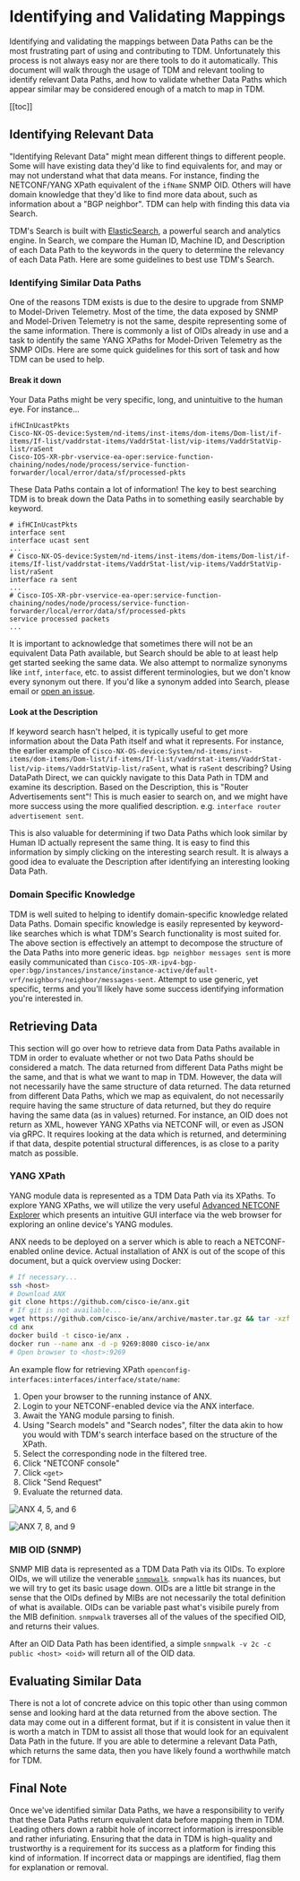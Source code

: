 # Identifying and Validating Mappings
Identifying and validating the mappings between Data Paths can be the most frustrating part of using and contributing to TDM. Unfortunately this process is not always easy nor are there tools to do it automatically. This document will walk through the usage of TDM and relevant tooling to identify relevant Data Paths, and how to validate whether Data Paths which appear similar may be considered enough of a match to map in TDM.

[[toc]]

## Identifying Relevant Data
"Identifying Relevant Data" might mean different things to different people. Some will have existing data they'd like to find equivalents for, and may or may not understand what that data means. For instance, finding the NETCONF/YANG XPath equivalent of the `ifName` SNMP OID. Others will have domain knowledge that they'd like to find more data about, such as information about a "BGP neighbor". TDM can help with finding this data via Search.

TDM's Search is built with [ElasticSearch](https://www.elastic.co/products/elasticsearch), a powerful search and analytics engine. In Search, we compare the Human ID, Machine ID, and Description of each Data Path to the keywords in the query to determine the relevancy of each Data Path. Here are some guidelines to best use TDM's Search.

### Identifying Similar Data Paths
One of the reasons TDM exists is due to the desire to upgrade from SNMP to Model-Driven Telemetry. Most of the time, the data exposed by SNMP and Model-Driven Telemetry is not the same, despite representing some of the same information. There is commonly a list of OIDs already in use and a task to identify the same YANG XPaths for Model-Driven Telemetry as the SNMP OIDs. Here are some quick guidelines for this sort of task and how TDM can be used to help.

#### Break it down
Your Data Paths might be very specific, long, and unintuitive to the human eye. For instance...

```
ifHCInUcastPkts
Cisco-NX-OS-device:System/nd-items/inst-items/dom-items/Dom-list/if-items/If-list/vaddrstat-items/VaddrStat-list/vip-items/VaddrStatVip-list/raSent
Cisco-IOS-XR-pbr-vservice-ea-oper:service-function-chaining/nodes/node/process/service-function-forwarder/local/error/data/sf/processed-pkts
```

These Data Paths contain a lot of information! The key to best searching TDM is to break down the Data Paths in to something easily searchable by keyword.

```
# ifHCInUcastPkts
interface sent
interface ucast sent
...
# Cisco-NX-OS-device:System/nd-items/inst-items/dom-items/Dom-list/if-items/If-list/vaddrstat-items/VaddrStat-list/vip-items/VaddrStatVip-list/raSent
interface ra sent
...
# Cisco-IOS-XR-pbr-vservice-ea-oper:service-function-chaining/nodes/node/process/service-function-forwarder/local/error/data/sf/processed-pkts
service processed packets
...
```

It is important to acknowledge that sometimes there will not be an equivalent Data Path available, but Search should be able to at least help get started seeking the same data. We also attempt to normalize synonyms like `intf`, `interface`, etc. to assist different terminologies, but we don't know every synonym out there. If you'd like a synonym added into Search, please email or [open an issue](https://github.com/cisco-ie/tdm/issues).

#### Look at the Description
If keyword search hasn't helped, it is typically useful to get more information about the Data Path itself and what it represents. For instance, the earlier example of `Cisco-NX-OS-device:System/nd-items/inst-items/dom-items/Dom-list/if-items/If-list/vaddrstat-items/VaddrStat-list/vip-items/VaddrStatVip-list/raSent`, what is `raSent` describing? Using DataPath Direct, we can quickly navigate to this Data Path in TDM and examine its description. Based on the Description, this is "Router Advertisements sent"! This is much easier to search on, and we might have more success using the more qualified description. e.g. `interface router advertisement sent`.

This is also valuable for determining if two Data Paths which look similar by Human ID actually represent the same thing. It is easy to find this information by simply clicking on the interesting search result. It is always a good idea to evaluate the Description after identifying an interesting looking Data Path.

### Domain Specific Knowledge
TDM is well suited to helping to identify domain-specific knowledge related Data Paths. Domain specific knowledge is easily represented by keyword-like searches which is what TDM's Search functionality is most suited for. The above section is effectively an attempt to decompose the structure of the Data Paths into more generic ideas. `bgp neighbor messages sent` is more easily communicated than `Cisco-IOS-XR-ipv4-bgp-oper:bgp/instances/instance/instance-active/default-vrf/neighbors/neighbor/messages-sent`. Attempt to use generic, yet specific, terms and you'll likely have some success identifying information you're interested in.

## Retrieving Data
This section will go over how to retrieve data from Data Paths available in TDM in order to evaluate whether or not two Data Paths should be considered a match. The data returned from different Data Paths might be the same, and that is what we want to map in TDM. However, the data will not necessarily have the same structure of data returned. 
The data returned from different Data Paths, which we map as equivalent, do not necessarily require having the same structure of data returned, but they do require having the same data (as in values) returned. For instance, an OID does not return as XML, however YANG XPaths via NETCONF will, or even as JSON via gRPC. It requires looking at the data which is returned, and determining if that data, despite potential structural differences, is as close to a parity match as possible.


### YANG XPath
YANG module data is represented as a TDM Data Path via its XPaths. To explore YANG XPaths, we will utilize the very useful [Advanced NETCONF Explorer](https://github.com/cisco-ie/anx) which presents an intuitive GUI interface via the web browser for exploring an online device's YANG modules.

ANX needs to be deployed on a server which is able to reach a NETCONF-enabled online device. Actual installation of ANX is out of the scope of this document, but a quick overview using Docker:

```bash
# If necessary...
ssh <host>
# Download ANX
git clone https://github.com/cisco-ie/anx.git
# If git is not available...
wget https://github.com/cisco-ie/anx/archive/master.tar.gz && tar -xzf master.tar.gz && rm master.tar.gz && mv anx-master anx
cd anx
docker build -t cisco-ie/anx .
docker run --name anx -d -p 9269:8080 cisco-ie/anx
# Open browser to <host>:9269
```

An example flow for retrieving XPath `openconfig-interfaces:interfaces/interface/state/name`:

1. Open your browser to the running instance of ANX.
2. Login to your NETCONF-enabled device via the ANX interface.
3. Await the YANG module parsing to finish.
4. Using "Search models" and "Search nodes", filter the data akin to how you would with TDM's search interface based on the structure of the XPath.
5. Select the corresponding node in the filtered tree.
6. Click "NETCONF console"
7. Click `<get>`
8. Click "Send Request"
9. Evaluate the returned data.

![ANX 4, 5, and 6](/doc/img/anx_1.png)

![ANX 7, 8, and 9](/doc/img/anx_2.png)

### MIB OID (SNMP)
SNMP MIB data is represented as a TDM Data Path via its OIDs. To explore OIDs, we will utilize the venerable [`snmpwalk`](http://net-snmp.sourceforge.net/tutorial/tutorial-5/commands/snmpwalk.html). `snmpwalk` has its nuances, but we will try to get its basic usage down. OIDs are a little bit strange in the sense that the OIDs defined by MIBs are not necessarily the total definition of what is available. OIDs can be variable past what's visibile purely from the MIB definition. `snmpwalk` traverses all of the values of the specified OID, and returns their values.

After an OID Data Path has been identified, a simple `snmpwalk -v 2c -c public <host> <oid>` will return all of the OID data.

## Evaluating Similar Data
There is not a lot of concrete advice on this topic other than using common sense and looking hard at the data returned from the above section. The data may come out in a different format, but if it is consistent in value then it is worth a match in TDM to assist all those that would look for an equivalent Data Path in the future. If you are able to determine a relevant Data Path, which returns the same data, then you have likely found a worthwhile match for TDM.

## Final Note
Once we've identified similar Data Paths, we have a responsibility to verify that these Data Paths return equivalent data before mapping them in TDM. Leading others down a rabbit hole of incorrect information is irresponsible and rather infuriating. Ensuring that the data in TDM is high-quality and trustworthy is a requirement for its success as a platform for finding this kind of information. If incorrect data or mappings are identified, flag them for explanation or removal.
